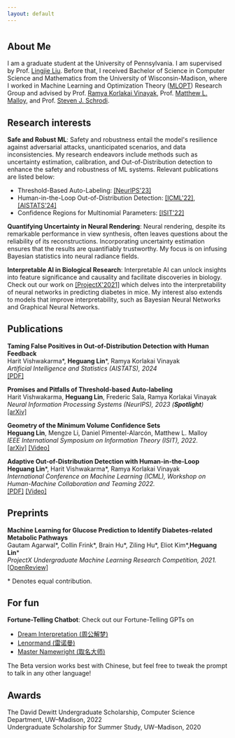 ```yaml
---
layout: default
---
```

<h1>  </h1>

## About Me 

I am a graduate student at the University of Pennsylvania. I am supervised by Prof. [Lingjie Liu](https://lingjie0206.github.io/). Before that, I received Bachelor of Science in Computer Science and Mathematics from the University of Wisconsin-Madison, where I worked in Machine Learning and Optimization Theory ([MLOPT](https://mlopt.ece.wisc.edu/)) Research Group and advised by Prof. [Ramya Korlakai Vinayak](https://ramyakv.github.io/), Prof. [Matthew L. Malloy](https://www.mattmalloy.org/), and Prof. [Steven J. Schrodi](https://genetics.wisc.edu/staff/schrodi-steven/). 

## Research interests ##

**Safe and Robust ML**: Safety and robustness entail the model's resilience against adversarial attacks, unanticipated scenarios, and data inconsistencies. My research endeavors include methods such as uncertainty estimation, calibration, and Out-of-Distribution detection to enhance the safety and robustness of ML systems. Relevant publications are listed below:


* Threshold-Based Auto-Labeling: [[NeurIPS'23]](https://arxiv.org/abs/2211.12620)
* Human-in-the-Loop Out-of-Distribution Detection: [[ICML'22]](https://drive.google.com/file/d/15HKqge8mfjgapdw6knGMEMEDflsKHlvP/view), [[AISTATS'24]](https://ramyakv.github.io/OOD_FPR_Guarantee_2024.pdf)
* Confidence Regions for Multinomial Parameters: [[ISIT'22]](https://arxiv.org/abs/2202.08180?context=math.IT)

**Quantifying Uncertainty in Neural Rendering**:
Neural rendering, despite its remarkable performance in view synthesis, often leaves questions about the reliability of its reconstructions. Incorporating uncertainty estimation ensures that the results are quantifiably trustworthy. My focus is on infusing Bayesian statistics into neural radiance fields.

**Interpretable AI in Biological Research**:
Interpretable AI can unlock insights into feature significance and causality and facilitate discoveries in biology. Check out our work on <a href="https://openreview.net/forum?id=HObGjRkXOAY&noteId=rx-xx8Wpak9">[ProjectX'2021]</a> which delves into the interpretability of neural networks in predicting diabetes in mice. My interest also extends to models that improve interpretability, such as Bayesian Neural Networks and Graphical Neural Networks.  

##  Publications 

<p>
<b>Taming False Positives in Out-of-Distribution Detection with Human Feedback</b> 
<br>Harit Vishwakarma*, <b>Heguang Lin</b>*, Ramya Korlakai Vinayak
<br><i>Artificial Intelligence and Statistics (AISTATS), 2024</i>
<br><a href="https://ramyakv.github.io/OOD_FPR_Guarantee_2024.pdf">[PDF]</a>
</p>

<p>
<b>Promises and Pitfalls of Threshold-based Auto-labeling</b> 
<br>Harit Vishwakarma, <b>Heguang Lin</b>, Frederic Sala, Ramya Korlakai Vinayak
<br><i>Neural Information Processing Systems (NeurIPS), 2023 (<b>Spotlight</b>)</i>
<br><a href="https://arxiv.org/abs/2211.12620">[arXiv]</a>
</p>

<p>
<b>Geometry of the Minimum Volume Confidence Sets</b> 
<br><b>Heguang Lin</b>, Mengze Li, Daniel Pimentel-Alarcón, Matthew L. Malloy
<br><i>IEEE International Symposium on Information Theory (ISIT), 2022.</i>
<br><a href="https://arxiv.org/abs/2202.08180?context=math.IT">[arXiv]</a> <a href="https://youtu.be/36zeC3vFENQ">[Video]</a> 
</p>
 
<p>
<b>Adaptive Out-of-Distribution Detection with Human-in-the-Loop</b> 
<br><b>Heguang Lin</b>*, Harit Vishwakarma*, Ramya Korlakai Vinayak
<br><i>International Conference on Machine Learning (ICML), Workshop on Human-Machine Collaboration and Teaming 2022.</i>
<br><a href="https://drive.google.com/file/d/15HKqge8mfjgapdw6knGMEMEDflsKHlvP/view">[PDF]</a>  <a href="https://slideslive.com/38986427">[Video]</a>
</p>

## Preprints

<p>
<b>Machine Learning for Glucose Prediction to Identify Diabetes-related Metabolic Pathways</b> 
<br>Gautam Agarwal*, Collin Frink*, Brain Hu*, Ziling Hu*, Eliot Kim*,<b>Heguang Lin</b>*
<br><i>ProjectX Undergraduate Machine Learning Research Competition, 2021.</i>
<br><a href="https://openreview.net/forum?id=HObGjRkXOAY&noteId=rx-xx8Wpak9">[OpenReview]</a>  
</p>

\* Denotes equal contribution.

<h2> For fun </h2>

**Fortune-Telling Chatbot**: Check out our Fortune-Telling GPTs on 
- [Dream Interpretation (周公解梦)](https://chat.openai.com/g/g-CKYVv6eab-mirroraizhou-gong-jie-meng)
- [Lenormand (雷诺曼)](https://chat.openai.com/g/g-vGHlnp5DB-mirrorailei-nuo-man)
- [Master Namewright (取名大师)](https://chat.openai.com/g/g-f3YlXs9IS-mirroraiqu-ming-da-shi)
  
The Beta version works best with Chinese, but feel free to tweak the prompt to talk in any other language!

## Awards
<p>
The David Dewitt Undergraduate Scholarship, Computer Science Department, UW–Madison, 2022
<br>Undergraduate Scholarship for Summer Study, UW–Madison, 2020
</p>

